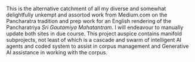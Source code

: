 This is the alternative catchment of all my diverse and somewhat delightfully unkempt and assortod work from Medium.com on the Pancharatra tradition and prep work for an English rendering of the Pancharatriya *Sri Gautamiya Mahatantram*. I will endeavour to manually update both sites in due course. This project auspice contains manifold subprojects, not least of which is a cascade and swarm of intelligent AI agents and coded system to assist in corpus management and Generative AI assistance in working with the corpus.
